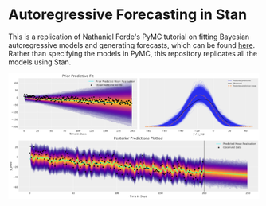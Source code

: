 # Autoregressive Forecasting in Stan

This is a replication of Nathaniel Forde's PyMC tutorial on fitting Bayesian autoregressive models and generating forecasts, which can be found [here](https://www.pymc.io/projects/examples/en/latest/time_series/Forecasting_with_structural_timeseries.html). Rather than specifying the models in PyMC, this repository replicates all the models using Stan.

![Forecasting with Structural AR Timeseries](https://github.com/mIssaMichael/Forecasting-with-Structural-AR-Timeseries/blob/main/outputs/gp9.png)

